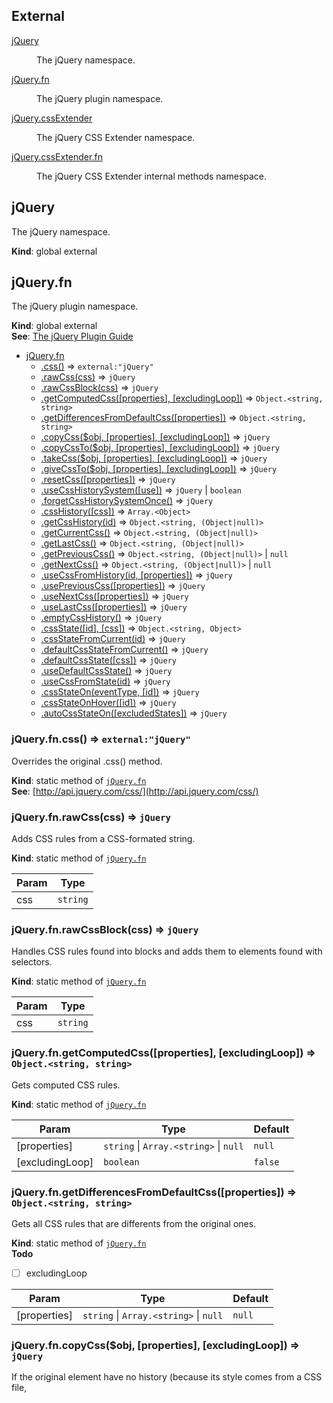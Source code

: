 ## External

<dl>
<dt><a href="#external_jQuery">jQuery</a></dt>
<dd><p>The jQuery namespace.</p>
</dd>
<dt><a href="#external_jQuery.fn">jQuery.fn</a></dt>
<dd><p>The jQuery plugin namespace.</p>
</dd>
<dt><a href="#external_jQuery.cssExtender">jQuery.cssExtender</a></dt>
<dd><p>The jQuery CSS Extender namespace.</p>
</dd>
<dt><a href="#external_jQuery.cssExtender.fn">jQuery.cssExtender.fn</a></dt>
<dd><p>The jQuery CSS Extender internal methods namespace.</p>
</dd>
</dl>

<a name="external_jQuery"></a>

## jQuery
The jQuery namespace.

**Kind**: global external  
<a name="external_jQuery.fn"></a>

## jQuery.fn
The jQuery plugin namespace.

**Kind**: global external  
**See**: [The jQuery Plugin Guide](http://docs.jquery.com/Plugins/Authoring)  

* [jQuery.fn](#external_jQuery.fn)
    * [.css()](#external_jQuery.fn.css) ⇒ <code>external:&quot;jQuery&quot;</code>
    * [.rawCss(css)](#external_jQuery.fn.rawCss) ⇒ <code>jQuery</code>
    * [.rawCssBlock(css)](#external_jQuery.fn.rawCssBlock) ⇒ <code>jQuery</code>
    * [.getComputedCss([properties], [excludingLoop])](#external_jQuery.fn.getComputedCss) ⇒ <code>Object.&lt;string, string&gt;</code>
    * [.getDifferencesFromDefaultCss([properties])](#external_jQuery.fn.getDifferencesFromDefaultCss) ⇒ <code>Object.&lt;string, string&gt;</code>
    * [.copyCss($obj, [properties], [excludingLoop])](#external_jQuery.fn.copyCss) ⇒ <code>jQuery</code>
    * [.copyCssTo($obj, [properties], [excludingLoop])](#external_jQuery.fn.copyCssTo) ⇒ <code>jQuery</code>
    * [.takeCss($obj, [properties], [excludingLoop])](#external_jQuery.fn.takeCss) ⇒ <code>jQuery</code>
    * [.giveCssTo($obj, [properties], [excludingLoop])](#external_jQuery.fn.giveCssTo) ⇒ <code>jQuery</code>
    * [.resetCss([properties])](#external_jQuery.fn.resetCss) ⇒ <code>jQuery</code>
    * [.useCssHistorySystem([use])](#external_jQuery.fn.useCssHistorySystem) ⇒ <code>jQuery</code> \| <code>boolean</code>
    * [.forgetCssHistorySystemOnce()](#external_jQuery.fn.forgetCssHistorySystemOnce) ⇒ <code>jQuery</code>
    * [.cssHistory([css])](#external_jQuery.fn.cssHistory) ⇒ <code>Array.&lt;Object&gt;</code>
    * [.getCssHistory(id)](#external_jQuery.fn.getCssHistory) ⇒ <code>Object.&lt;string, (Object\|null)&gt;</code>
    * [.getCurrentCss()](#external_jQuery.fn.getCurrentCss) ⇒ <code>Object.&lt;string, (Object\|null)&gt;</code>
    * [.getLastCss()](#external_jQuery.fn.getLastCss) ⇒ <code>Object.&lt;string, (Object\|null)&gt;</code>
    * [.getPreviousCss()](#external_jQuery.fn.getPreviousCss) ⇒ <code>Object.&lt;string, (Object\|null)&gt;</code> \| <code>null</code>
    * [.getNextCss()](#external_jQuery.fn.getNextCss) ⇒ <code>Object.&lt;string, (Object\|null)&gt;</code> \| <code>null</code>
    * [.useCssFromHistory(id, [properties])](#external_jQuery.fn.useCssFromHistory) ⇒ <code>jQuery</code>
    * [.usePreviousCss([properties])](#external_jQuery.fn.usePreviousCss) ⇒ <code>jQuery</code>
    * [.useNextCss([properties])](#external_jQuery.fn.useNextCss) ⇒ <code>jQuery</code>
    * [.useLastCss([properties])](#external_jQuery.fn.useLastCss) ⇒ <code>jQuery</code>
    * [.emptyCssHistory()](#external_jQuery.fn.emptyCssHistory) ⇒ <code>jQuery</code>
    * [.cssState([id], [css])](#external_jQuery.fn.cssState) ⇒ <code>Object.&lt;string, Object&gt;</code>
    * [.cssStateFromCurrent(id)](#external_jQuery.fn.cssStateFromCurrent) ⇒ <code>jQuery</code>
    * [.defaultCssStateFromCurrent()](#external_jQuery.fn.defaultCssStateFromCurrent) ⇒ <code>jQuery</code>
    * [.defaultCssState([css])](#external_jQuery.fn.defaultCssState) ⇒ <code>jQuery</code>
    * [.useDefaultCssState()](#external_jQuery.fn.useDefaultCssState) ⇒ <code>jQuery</code>
    * [.useCssFromState(id)](#external_jQuery.fn.useCssFromState) ⇒ <code>jQuery</code>
    * [.cssStateOn(eventType, [id])](#external_jQuery.fn.cssStateOn) ⇒ <code>jQuery</code>
    * [.cssStateOnHover([id])](#external_jQuery.fn.cssStateOnHover) ⇒ <code>jQuery</code>
    * [.autoCssStateOn([excludedStates])](#external_jQuery.fn.autoCssStateOn) ⇒ <code>jQuery</code>

<a name="external_jQuery.fn.css"></a>

### jQuery.fn.css() ⇒ <code>external:&quot;jQuery&quot;</code>
Overrides the original .css() method.

**Kind**: static method of [<code>jQuery.fn</code>](#external_jQuery.fn)  
**See**: [http://api.jquery.com/css/](http://api.jquery.com/css/)  
<a name="external_jQuery.fn.rawCss"></a>

### jQuery.fn.rawCss(css) ⇒ <code>jQuery</code>
Adds CSS rules from a CSS-formated string.

**Kind**: static method of [<code>jQuery.fn</code>](#external_jQuery.fn)  

| Param | Type |
| --- | --- |
| css | <code>string</code> | 

<a name="external_jQuery.fn.rawCssBlock"></a>

### jQuery.fn.rawCssBlock(css) ⇒ <code>jQuery</code>
Handles CSS rules found into blocks and adds them to elements found with selectors.

**Kind**: static method of [<code>jQuery.fn</code>](#external_jQuery.fn)  

| Param | Type |
| --- | --- |
| css | <code>string</code> | 

<a name="external_jQuery.fn.getComputedCss"></a>

### jQuery.fn.getComputedCss([properties], [excludingLoop]) ⇒ <code>Object.&lt;string, string&gt;</code>
Gets computed CSS rules.

**Kind**: static method of [<code>jQuery.fn</code>](#external_jQuery.fn)  

| Param | Type | Default |
| --- | --- | --- |
| [properties] | <code>string</code> \| <code>Array.&lt;string&gt;</code> \| <code>null</code> | <code>null</code> | 
| [excludingLoop] | <code>boolean</code> | <code>false</code> | 

<a name="external_jQuery.fn.getDifferencesFromDefaultCss"></a>

### jQuery.fn.getDifferencesFromDefaultCss([properties]) ⇒ <code>Object.&lt;string, string&gt;</code>
Gets all CSS rules that are differents from the original ones.

**Kind**: static method of [<code>jQuery.fn</code>](#external_jQuery.fn)  
**Todo**

- [ ] excludingLoop


| Param | Type | Default |
| --- | --- | --- |
| [properties] | <code>string</code> \| <code>Array.&lt;string&gt;</code> \| <code>null</code> | <code>null</code> | 

<a name="external_jQuery.fn.copyCss"></a>

### jQuery.fn.copyCss($obj, [properties], [excludingLoop]) ⇒ <code>jQuery</code>
If the original element have no history (because its style comes from a CSS file, <style> tags) or the history system has ben disabled, the element which wants to copy will take ALL computed rules of the target one. Else, it will take all changed rules since the beginning.

**Kind**: static method of [<code>jQuery.fn</code>](#external_jQuery.fn)  
**Summary**: Copies CSS rules of a jQuery object.  

| Param | Type | Default |
| --- | --- | --- |
| $obj | <code>jQuery</code> |  | 
| [properties] | <code>string</code> \| <code>Array.&lt;string&gt;</code> \| <code>null</code> | <code>null</code> | 
| [excludingLoop] | <code>boolean</code> | <code>false</code> | 

<a name="external_jQuery.fn.copyCssTo"></a>

### jQuery.fn.copyCssTo($obj, [properties], [excludingLoop]) ⇒ <code>jQuery</code>
Copies its own CSS rules to a jQuery object.

**Kind**: static method of [<code>jQuery.fn</code>](#external_jQuery.fn)  

| Param | Type | Default |
| --- | --- | --- |
| $obj | <code>jQuery</code> |  | 
| [properties] | <code>string</code> \| <code>Array.&lt;string&gt;</code> \| <code>null</code> | <code>null</code> | 
| [excludingLoop] | <code>boolean</code> | <code>false</code> | 

<a name="external_jQuery.fn.takeCss"></a>

### jQuery.fn.takeCss($obj, [properties], [excludingLoop]) ⇒ <code>jQuery</code>
Copies CSS rules then resets rules of a jQuery object.

**Kind**: static method of [<code>jQuery.fn</code>](#external_jQuery.fn)  

| Param | Type | Default |
| --- | --- | --- |
| $obj | <code>jQuery</code> |  | 
| [properties] | <code>string</code> \| <code>Array.&lt;string&gt;</code> \| <code>null</code> | <code>null</code> | 
| [excludingLoop] | <code>boolean</code> | <code>false</code> | 

<a name="external_jQuery.fn.giveCssTo"></a>

### jQuery.fn.giveCssTo($obj, [properties], [excludingLoop]) ⇒ <code>jQuery</code>
Copies its own CSS rules to a jQuery object then resets its rules.

**Kind**: static method of [<code>jQuery.fn</code>](#external_jQuery.fn)  

| Param | Type | Default |
| --- | --- | --- |
| $obj | <code>jQuery</code> |  | 
| [properties] | <code>string</code> \| <code>Array.&lt;string&gt;</code> \| <code>null</code> | <code>null</code> | 
| [excludingLoop] | <code>boolean</code> | <code>false</code> | 

<a name="external_jQuery.fn.resetCss"></a>

### jQuery.fn.resetCss([properties]) ⇒ <code>jQuery</code>
Sets CSS rules to browser default ones.

**Kind**: static method of [<code>jQuery.fn</code>](#external_jQuery.fn)  

| Param | Type | Default |
| --- | --- | --- |
| [properties] | <code>string</code> \| <code>Array.&lt;string&gt;</code> \| <code>null</code> | <code>null</code> | 

<a name="external_jQuery.fn.useCssHistorySystem"></a>

### jQuery.fn.useCssHistorySystem([use]) ⇒ <code>jQuery</code> \| <code>boolean</code>
Activates or deactivates the use of CSS history. If null, gets if the system's state.

**Kind**: static method of [<code>jQuery.fn</code>](#external_jQuery.fn)  

| Param | Type | Default |
| --- | --- | --- |
| [use] | <code>boolean</code> \| <code>null</code> | <code></code> | 

<a name="external_jQuery.fn.forgetCssHistorySystemOnce"></a>

### jQuery.fn.forgetCssHistorySystemOnce() ⇒ <code>jQuery</code>
Deactives the use of CSS history for the next execution of .css() only.

**Kind**: static method of [<code>jQuery.fn</code>](#external_jQuery.fn)  
<a name="external_jQuery.fn.cssHistory"></a>

### jQuery.fn.cssHistory([css]) ⇒ <code>Array.&lt;Object&gt;</code>
Gets CSS history or pushes a new item in the history.

**Kind**: static method of [<code>jQuery.fn</code>](#external_jQuery.fn)  

| Param | Type | Default |
| --- | --- | --- |
| [css] | <code>Object</code> \| <code>null</code> | <code></code> | 

<a name="external_jQuery.fn.getCssHistory"></a>

### jQuery.fn.getCssHistory(id) ⇒ <code>Object.&lt;string, (Object\|null)&gt;</code>
Gets an entry in CSS history.

**Kind**: static method of [<code>jQuery.fn</code>](#external_jQuery.fn)  

| Param | Type |
| --- | --- |
| id | <code>number</code> | 

<a name="external_jQuery.fn.getCurrentCss"></a>

### jQuery.fn.getCurrentCss() ⇒ <code>Object.&lt;string, (Object\|null)&gt;</code>
Gets current entry in CSS history.

**Kind**: static method of [<code>jQuery.fn</code>](#external_jQuery.fn)  
<a name="external_jQuery.fn.getLastCss"></a>

### jQuery.fn.getLastCss() ⇒ <code>Object.&lt;string, (Object\|null)&gt;</code>
Gets last entry in CSS history.

**Kind**: static method of [<code>jQuery.fn</code>](#external_jQuery.fn)  
<a name="external_jQuery.fn.getPreviousCss"></a>

### jQuery.fn.getPreviousCss() ⇒ <code>Object.&lt;string, (Object\|null)&gt;</code> \| <code>null</code>
Gets previous entry in CSS history.

**Kind**: static method of [<code>jQuery.fn</code>](#external_jQuery.fn)  
<a name="external_jQuery.fn.getNextCss"></a>

### jQuery.fn.getNextCss() ⇒ <code>Object.&lt;string, (Object\|null)&gt;</code> \| <code>null</code>
Gets next entry in CSS history.

**Kind**: static method of [<code>jQuery.fn</code>](#external_jQuery.fn)  
<a name="external_jQuery.fn.useCssFromHistory"></a>

### jQuery.fn.useCssFromHistory(id, [properties]) ⇒ <code>jQuery</code>
Uses a previous CSS taken from the history.

**Kind**: static method of [<code>jQuery.fn</code>](#external_jQuery.fn)  

| Param | Type | Default |
| --- | --- | --- |
| id | <code>number</code> |  | 
| [properties] | <code>string</code> \| <code>Array.&lt;string&gt;</code> \| <code>null</code> | <code>null</code> | 

<a name="external_jQuery.fn.usePreviousCss"></a>

### jQuery.fn.usePreviousCss([properties]) ⇒ <code>jQuery</code>
Uses the previous used CSS rules.

**Kind**: static method of [<code>jQuery.fn</code>](#external_jQuery.fn)  

| Param | Type | Default |
| --- | --- | --- |
| [properties] | <code>string</code> \| <code>Array.&lt;string&gt;</code> \| <code>null</code> | <code>null</code> | 

<a name="external_jQuery.fn.useNextCss"></a>

### jQuery.fn.useNextCss([properties]) ⇒ <code>jQuery</code>
Uses the next used CSS rules.

**Kind**: static method of [<code>jQuery.fn</code>](#external_jQuery.fn)  

| Param | Type | Default |
| --- | --- | --- |
| [properties] | <code>string</code> \| <code>Array.&lt;string&gt;</code> \| <code>null</code> | <code>null</code> | 

<a name="external_jQuery.fn.useLastCss"></a>

### jQuery.fn.useLastCss([properties]) ⇒ <code>jQuery</code>
Uses the last used CSS rules from history.

**Kind**: static method of [<code>jQuery.fn</code>](#external_jQuery.fn)  

| Param | Type | Default |
| --- | --- | --- |
| [properties] | <code>string</code> \| <code>Array.&lt;string&gt;</code> \| <code>null</code> | <code>null</code> | 

<a name="external_jQuery.fn.emptyCssHistory"></a>

### jQuery.fn.emptyCssHistory() ⇒ <code>jQuery</code>
Empties the CSS history.

**Kind**: static method of [<code>jQuery.fn</code>](#external_jQuery.fn)  
<a name="external_jQuery.fn.cssState"></a>

### jQuery.fn.cssState([id], [css]) ⇒ <code>Object.&lt;string, Object&gt;</code>
Gets all, or one CSS state, or pushes a new item in the state list.

**Kind**: static method of [<code>jQuery.fn</code>](#external_jQuery.fn)  

| Param | Type | Default |
| --- | --- | --- |
| [id] | <code>string</code> \| <code>null</code> | <code>null</code> | 
| [css] | <code>Object.&lt;string, string&gt;</code> \| <code>null</code> | <code></code> | 

<a name="external_jQuery.fn.cssStateFromCurrent"></a>

### jQuery.fn.cssStateFromCurrent(id) ⇒ <code>jQuery</code>
Creates a CSS state from current element style.

**Kind**: static method of [<code>jQuery.fn</code>](#external_jQuery.fn)  

| Param | Type |
| --- | --- |
| id | <code>string</code> | 

<a name="external_jQuery.fn.defaultCssStateFromCurrent"></a>

### jQuery.fn.defaultCssStateFromCurrent() ⇒ <code>jQuery</code>
Creates the CSS state by default from current element style.

**Kind**: static method of [<code>jQuery.fn</code>](#external_jQuery.fn)  
<a name="external_jQuery.fn.defaultCssState"></a>

### jQuery.fn.defaultCssState([css]) ⇒ <code>jQuery</code>
Creates the CSS state by default.

**Kind**: static method of [<code>jQuery.fn</code>](#external_jQuery.fn)  

| Param | Type | Default |
| --- | --- | --- |
| [css] | <code>Object.&lt;string, string&gt;</code> \| <code>null</code> | <code></code> | 

<a name="external_jQuery.fn.useDefaultCssState"></a>

### jQuery.fn.useDefaultCssState() ⇒ <code>jQuery</code>
Uses the default CSS state.

**Kind**: static method of [<code>jQuery.fn</code>](#external_jQuery.fn)  
<a name="external_jQuery.fn.useCssFromState"></a>

### jQuery.fn.useCssFromState(id) ⇒ <code>jQuery</code>
Uses a CSS state.

**Kind**: static method of [<code>jQuery.fn</code>](#external_jQuery.fn)  

| Param | Type |
| --- | --- |
| id | <code>string</code> | 

<a name="external_jQuery.fn.cssStateOn"></a>

### jQuery.fn.cssStateOn(eventType, [id]) ⇒ <code>jQuery</code>
Creates an event listener which will be associated to a CSS state.

**Kind**: static method of [<code>jQuery.fn</code>](#external_jQuery.fn)  

| Param | Type | Default |
| --- | --- | --- |
| eventType | <code>string</code> |  | 
| [id] | <code>string</code> \| <code>null</code> | <code>null</code> | 

<a name="external_jQuery.fn.cssStateOnHover"></a>

### jQuery.fn.cssStateOnHover([id]) ⇒ <code>jQuery</code>
Associates the mouseenter event listener to the CSS state of specified ID, then the mouseleave one to the default CSS state.

**Kind**: static method of [<code>jQuery.fn</code>](#external_jQuery.fn)  

| Param | Type | Default |
| --- | --- | --- |
| [id] | <code>string</code> | <code>&quot;hover&quot;</code> | 

<a name="external_jQuery.fn.autoCssStateOn"></a>

### jQuery.fn.autoCssStateOn([excludedStates]) ⇒ <code>jQuery</code>
Loops through all CSS states. For each one, creates and associates an event listener.

**Kind**: static method of [<code>jQuery.fn</code>](#external_jQuery.fn)  

| Param | Type | Default |
| --- | --- | --- |
| [excludedStates] | <code>Array.&lt;string&gt;</code> | <code>[]</code> | 

<a name="external_jQuery.cssExtender"></a>

## jQuery.cssExtender
The jQuery CSS Extender namespace.

**Kind**: global external  
**See**: [https://github.com/iArcadia/jquery-css-extender](https://github.com/iArcadia/jquery-css-extender)  
<a name="external_jQuery.cssExtender.github"></a>

### jQuery.cssExtender.github : <code>string</code>
Name of the plugin.

**Kind**: static property of [<code>jQuery.cssExtender</code>](#external_jQuery.cssExtender)  
<a name="external_jQuery.cssExtender.fn"></a>

## jQuery.cssExtender.fn
The jQuery CSS Extender internal methods namespace.

**Kind**: global external  
**See**: [https://github.com/iArcadia/jquery-css-extender](https://github.com/iArcadia/jquery-css-extender)  
